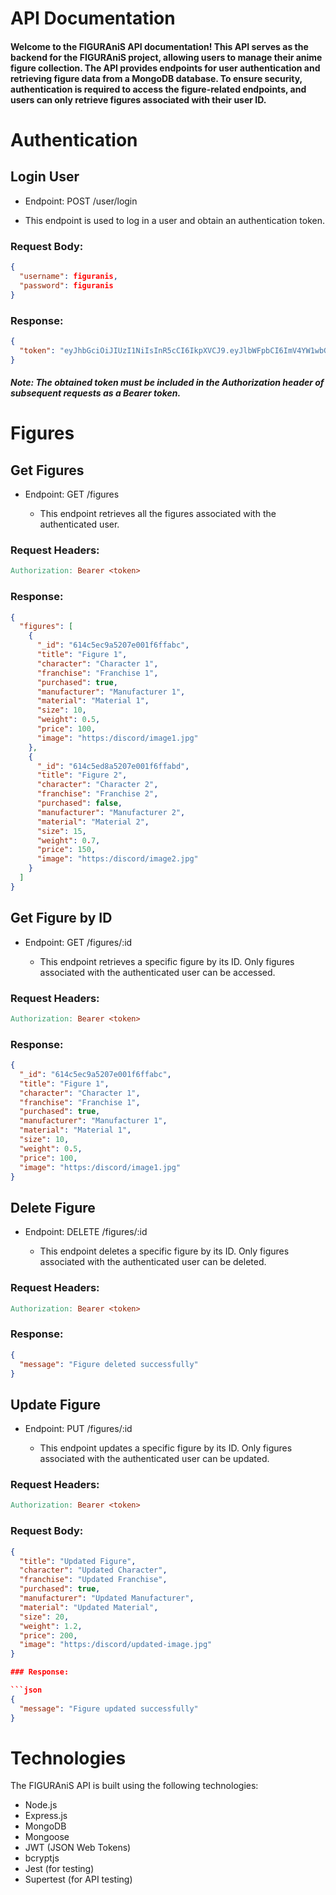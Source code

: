 # API Documentation

#### Welcome to the FIGURAniS API documentation! This API serves as the backend for the FIGURAniS project, allowing users to manage their anime figure collection. The API provides endpoints for user authentication and retrieving figure data from a MongoDB database. To ensure security, authentication is required to access the figure-related endpoints, and users can only retrieve figures associated with their user ID.

# Authentication

## Login User

- Endpoint: POST /user/login

- This endpoint is used to log in a user and obtain an authentication token.

### Request Body:

```json
{
  "username": figuranis,
  "password": figuranis
}
```

### Response:

```json
{
  "token": "eyJhbGciOiJIUzI1NiIsInR5cCI6IkpXVCJ9.eyJlbWFpbCI6ImV4YW1wbGVAZXhhbXBsZS5jb20iLCJpYXQiOjE2MzE4NzQ1MzQsImV4cCI6MTYzMTg3ODUzNH0.qyQrTmx0H3DsiIYJFLS1nGd7GEpdAF6S1qyLjg74WLU"
}
```

##### Note: The obtained token must be included in the Authorization header of subsequent requests as a Bearer token.

# Figures

## Get Figures

- Endpoint: GET /figures

  - This endpoint retrieves all the figures associated with the authenticated user.

### Request Headers:

```makefile
Authorization: Bearer <token>
```

### Response:

```json
{
  "figures": [
    {
      "_id": "614c5ec9a5207e001f6ffabc",
      "title": "Figure 1",
      "character": "Character 1",
      "franchise": "Franchise 1",
      "purchased": true,
      "manufacturer": "Manufacturer 1",
      "material": "Material 1",
      "size": 10,
      "weight": 0.5,
      "price": 100,
      "image": "https:/discord/image1.jpg"
    },
    {
      "_id": "614c5ed8a5207e001f6ffabd",
      "title": "Figure 2",
      "character": "Character 2",
      "franchise": "Franchise 2",
      "purchased": false,
      "manufacturer": "Manufacturer 2",
      "material": "Material 2",
      "size": 15,
      "weight": 0.7,
      "price": 150,
      "image": "https:/discord/image2.jpg"
    }
  ]
}
```

## Get Figure by ID

- Endpoint: GET /figures/:id

  - This endpoint retrieves a specific figure by its ID. Only figures associated with the authenticated user can be accessed.

### Request Headers:

```makefile
Authorization: Bearer <token>
```

### Response:

```json
{
  "_id": "614c5ec9a5207e001f6ffabc",
  "title": "Figure 1",
  "character": "Character 1",
  "franchise": "Franchise 1",
  "purchased": true,
  "manufacturer": "Manufacturer 1",
  "material": "Material 1",
  "size": 10,
  "weight": 0.5,
  "price": 100,
  "image": "https:/discord/image1.jpg"
}
```

## Delete Figure

- Endpoint: DELETE /figures/:id

  - This endpoint deletes a specific figure by its ID. Only figures associated with the authenticated user can be deleted.

### Request Headers:

```makefile
Authorization: Bearer <token>
```

### Response:

```json
{
  "message": "Figure deleted successfully"
}
```

## Update Figure

- Endpoint: PUT /figures/:id

  - This endpoint updates a specific figure by its ID. Only figures associated with the authenticated user can be updated.

### Request Headers:

```makefile
Authorization: Bearer <token>
```

### Request Body:

````json
{
  "title": "Updated Figure",
  "character": "Updated Character",
  "franchise": "Updated Franchise",
  "purchased": true,
  "manufacturer": "Updated Manufacturer",
  "material": "Updated Material",
  "size": 20,
  "weight": 1.2,
  "price": 200,
  "image": "https:/discord/updated-image.jpg"
}

### Response:

```json
{
  "message": "Figure updated successfully"
}
````

# Technologies

The FIGURAniS API is built using the following technologies:

- Node.js
- Express.js
- MongoDB
- Mongoose
- JWT (JSON Web Tokens)
- bcryptjs
- Jest (for testing)
- Supertest (for API testing)
